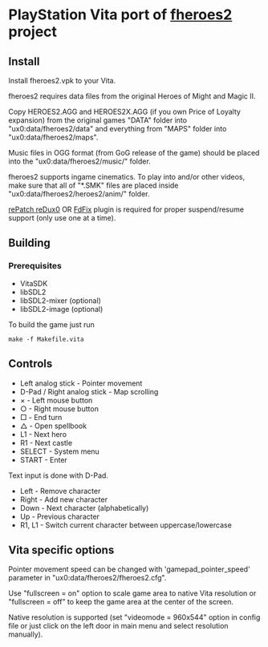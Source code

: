 # PlayStation Vita port of [**fheroes2**](README.md) project

## Install
Install fheroes2.vpk to your Vita.

fheroes2 requires data files from the original Heroes of Might and Magic II.

Copy HEROES2.AGG and HEROES2X.AGG (if you own Price of Loyalty expansion) from the original games "DATA" folder into
"ux0:data/fheroes2/data" and everything from "MAPS" folder into "ux0:data/fheroes2/maps".

Music files in OGG format (from GoG release of the game) should be placed into the "ux0:data/fheroes2/music/" folder.

fheroes2 supports ingame cinematics. To play into and/or other videos, make sure that all of "*.SMK" files are placed
inside "ux0:data/fheroes2/heroes2/anim/" folder.

[rePatch reDux0](https://github.com/dots-tb/rePatch-reDux0) OR [FdFix](https://github.com/TheOfficialFloW/FdFix) plugin
is required for proper suspend/resume support (only use one at a time).

## Building
### Prerequisites
- VitaSDK
- libSDL2
- libSDL2-mixer (optional)
- libSDL2-image (optional)

To build the game just run
```
make -f Makefile.vita
```

## Controls
- Left analog stick - Pointer movement
- D-Pad / Right analog stick - Map scrolling
- × - Left mouse button
- ○ - Right mouse button
- □ - End turn
- △ - Open spellbook
- L1 - Next hero
- R1 - Next castle
- SELECT - System menu
- START - Enter

Text input is done with D-Pad.

- Left - Remove character
- Right - Add new character
- Down - Next character (alphabetically)
- Up - Previous character
- R1, L1 - Switch current character between uppercase/lowercase

## Vita specific options

Pointer movement speed can be changed with 'gamepad_pointer_speed' parameter in "ux0:data/fheroes2/fheroes2.cfg".

Use "fullscreen = on" option to scale game area to native Vita resolution or "fullscreen = off" to keep the game
area at the center of the screen.

Native resolution is supported (set "videomode = 960x544" option in config file or just click on the left door
in main menu and select resolution manually).
